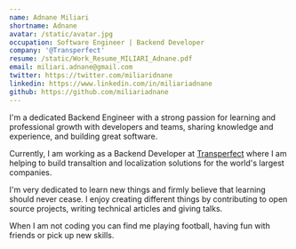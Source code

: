 ```yaml
---
name: Adnane Miliari
shortname: Adnane 
avatar: /static/avatar.jpg
occupation: Software Engineer | Backend Developer
company: '@Transperfect'
resume: /static/Work_Resume_MILIARI_Adnane.pdf
email: miliari.adnane@gmail.com
twitter: https://twitter.com/miliaridnane
linkedin: https://www.linkedin.com/in/miliariadnane
github: https://github.com/miliariadnane
---
```


I'm a dedicated Backend Engineer with a strong passion for learning and professional growth with developers and teams, sharing knowledge and experience, and building great software.

Currently, I am working as a Backend Developer at [Transperfect](https://www.transperfect.com/) where I am helping to build transaltion and localization solutions for the world's largest companies.

I'm very dedicated to learn new things and firmly believe that learning should never cease. I enjoy creating different things by contributing to open source projects, writing technical articles and giving talks.

When I am not coding you can find me playing football, having fun with friends or pick up new skills.
